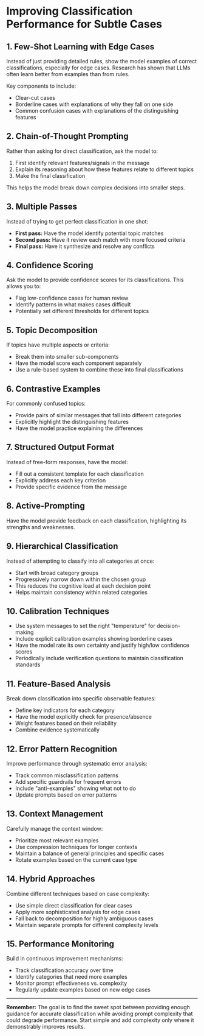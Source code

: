 # Improving Classification Performance for Subtle Cases

## 1. Few-Shot Learning with Edge Cases
Instead of just providing detailed rules, show the model examples of correct classifications, especially for edge cases. Research has shown that LLMs often learn better from examples than from rules.

Key components to include:
* Clear-cut cases
* Borderline cases with explanations of why they fall on one side
* Common confusion cases with explanations of the distinguishing features

## 2. Chain-of-Thought Prompting
Rather than asking for direct classification, ask the model to:
1. First identify relevant features/signals in the message
2. Explain its reasoning about how these features relate to different topics
3. Make the final classification

This helps the model break down complex decisions into smaller steps.

## 3. Multiple Passes
Instead of trying to get perfect classification in one shot:

* **First pass:** Have the model identify potential topic matches
* **Second pass:** Have it review each match with more focused criteria
* **Final pass:** Have it synthesize and resolve any conflicts

## 4. Confidence Scoring
Ask the model to provide confidence scores for its classifications. This allows you to:

* Flag low-confidence cases for human review
* Identify patterns in what makes cases difficult
* Potentially set different thresholds for different topics

## 5. Topic Decomposition
If topics have multiple aspects or criteria:

* Break them into smaller sub-components
* Have the model score each component separately
* Use a rule-based system to combine these into final classifications

## 6. Contrastive Examples
For commonly confused topics:

* Provide pairs of similar messages that fall into different categories
* Explicitly highlight the distinguishing features
* Have the model practice explaining the differences

## 7. Structured Output Format
Instead of free-form responses, have the model:

* Fill out a consistent template for each classification
* Explicitly address each key criterion
* Provide specific evidence from the message

## 8. Active-Prompting
Have the model provide feedback on each classification, highlighting its strengths and weaknesses.

## 9. Hierarchical Classification
Instead of attempting to classify into all categories at once:

* Start with broad category groups
* Progressively narrow down within the chosen group
* This reduces the cognitive load at each decision point
* Helps maintain consistency within related categories

## 10. Calibration Techniques

* Use system messages to set the right "temperature" for decision-making
* Include explicit calibration examples showing borderline cases
* Have the model rate its own certainty and justify high/low confidence scores
* Periodically include verification questions to maintain classification standards

## 11. Feature-Based Analysis
Break down classification into specific observable features:

* Define key indicators for each category
* Have the model explicitly check for presence/absence
* Weight features based on their reliability
* Combine evidence systematically

## 12. Error Pattern Recognition
Improve performance through systematic error analysis:

* Track common misclassification patterns
* Add specific guardrails for frequent errors
* Include "anti-examples" showing what not to do
* Update prompts based on error patterns

## 13. Context Management
Carefully manage the context window:

* Prioritize most relevant examples
* Use compression techniques for longer contexts
* Maintain a balance of general principles and specific cases
* Rotate examples based on the current case type

## 14. Hybrid Approaches
Combine different techniques based on case complexity:

* Use simple direct classification for clear cases
* Apply more sophisticated analysis for edge cases
* Fall back to decomposition for highly ambiguous cases
* Maintain separate prompts for different complexity levels

## 15. Performance Monitoring
Build in continuous improvement mechanisms:

* Track classification accuracy over time
* Identify categories that need more examples
* Monitor prompt effectiveness vs. complexity
* Regularly update examples based on new edge cases

---

**Remember:** The goal is to find the sweet spot between providing enough guidance for accurate classification while avoiding prompt complexity that could degrade performance. Start simple and add complexity only where it demonstrably improves results.